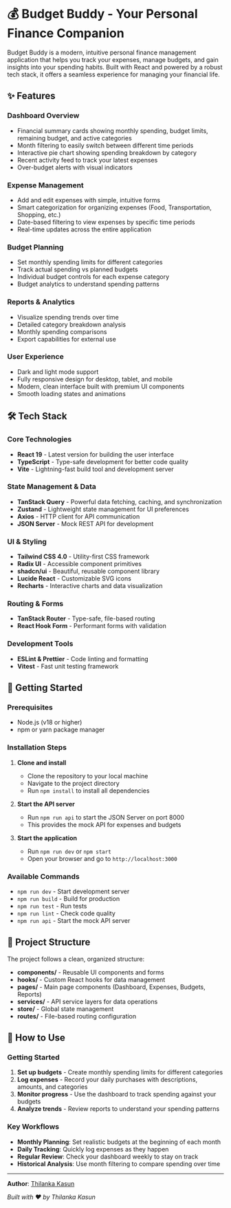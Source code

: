# 💰 Budget Buddy - Your Personal Finance Companion

Budget Buddy is a modern, intuitive personal finance management application that helps you track your expenses, manage budgets, and gain insights into your spending habits. Built with React and powered by a robust tech stack, it offers a seamless experience for managing your financial life.

## ✨ Features

### Dashboard Overview
- Financial summary cards showing monthly spending, budget limits, remaining budget, and active categories
- Month filtering to easily switch between different time periods
- Interactive pie chart showing spending breakdown by category
- Recent activity feed to track your latest expenses
- Over-budget alerts with visual indicators

### Expense Management
- Add and edit expenses with simple, intuitive forms
- Smart categorization for organizing expenses (Food, Transportation, Shopping, etc.)
- Date-based filtering to view expenses by specific time periods
- Real-time updates across the entire application

### Budget Planning
- Set monthly spending limits for different categories
- Track actual spending vs planned budgets
- Individual budget controls for each expense category
- Budget analytics to understand spending patterns

### Reports & Analytics
- Visualize spending trends over time
- Detailed category breakdown analysis
- Monthly spending comparisons
- Export capabilities for external use

### User Experience
- Dark and light mode support
- Fully responsive design for desktop, tablet, and mobile
- Modern, clean interface built with premium UI components
- Smooth loading states and animations

## 🛠️ Tech Stack

### Core Technologies
- **React 19** - Latest version for building the user interface
- **TypeScript** - Type-safe development for better code quality
- **Vite** - Lightning-fast build tool and development server

### State Management & Data
- **TanStack Query** - Powerful data fetching, caching, and synchronization
- **Zustand** - Lightweight state management for UI preferences
- **Axios** - HTTP client for API communication
- **JSON Server** - Mock REST API for development

### UI & Styling
- **Tailwind CSS 4.0** - Utility-first CSS framework
- **Radix UI** - Accessible component primitives
- **shadcn/ui** - Beautiful, reusable component library
- **Lucide React** - Customizable SVG icons
- **Recharts** - Interactive charts and data visualization

### Routing & Forms
- **TanStack Router** - Type-safe, file-based routing
- **React Hook Form** - Performant forms with validation

### Development Tools
- **ESLint & Prettier** - Code linting and formatting
- **Vitest** - Fast unit testing framework

## 🚀 Getting Started

### Prerequisites
- Node.js (v18 or higher)
- npm or yarn package manager

### Installation Steps

1. **Clone and install**
   - Clone the repository to your local machine
   - Navigate to the project directory
   - Run `npm install` to install all dependencies

2. **Start the API server**
   - Run `npm run api` to start the JSON Server on port 8000
   - This provides the mock API for expenses and budgets

3. **Start the application**
   - Run `npm run dev` or `npm start`
   - Open your browser and go to `http://localhost:3000`

### Available Commands
- `npm run dev` - Start development server
- `npm run build` - Build for production
- `npm run test` - Run tests
- `npm run lint` - Check code quality
- `npm run api` - Start the mock API server

## 📁 Project Structure

The project follows a clean, organized structure:
- **components/** - Reusable UI components and forms
- **hooks/** - Custom React hooks for data management
- **pages/** - Main page components (Dashboard, Expenses, Budgets, Reports)
- **services/** - API service layers for data operations
- **store/** - Global state management
- **routes/** - File-based routing configuration

## 🎯 How to Use

### Getting Started
1. **Set up budgets** - Create monthly spending limits for different categories
2. **Log expenses** - Record your daily purchases with descriptions, amounts, and categories
3. **Monitor progress** - Use the dashboard to track spending against your budgets
4. **Analyze trends** - Review reports to understand your spending patterns

### Key Workflows
- **Monthly Planning**: Set realistic budgets at the beginning of each month
- **Daily Tracking**: Quickly log expenses as they happen
- **Regular Review**: Check your dashboard weekly to stay on track
- **Historical Analysis**: Use month filtering to compare spending over time

---

**Author**: [Thilanka Kasun](https://kasuns.me)

*Built with ❤️ by Thilanka Kasun*